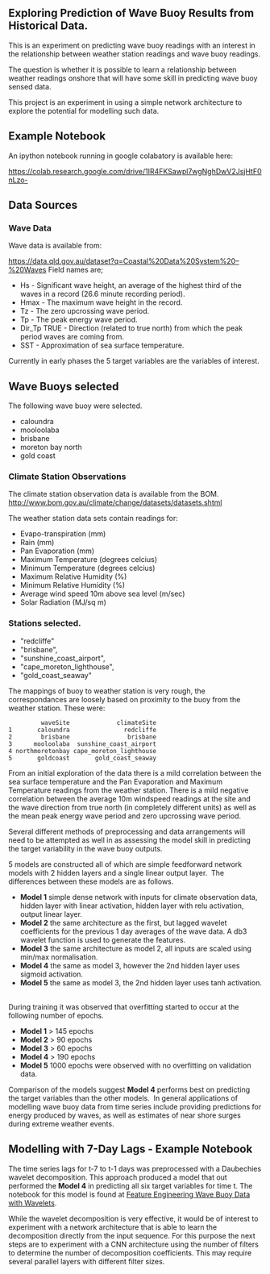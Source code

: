 ## Exploring Prediction of Wave Buoy Results from Historical Data.

This is an experiment on predicting wave buoy readings with an interest in the relationship between weather station readings and wave buoy readings.

The question is whether it is possible to learn a relationship between weather readings onshore that will have some skill in predicting wave buoy sensed data.

This project is an experiment in using a simple network architecture to explore the potential for modelling such data.

## Example Notebook

An ipython notebook running in google colabatory is available here:

https://colab.research.google.com/drive/1IR4FKSawpl7wgNghDwV2JsjHtF0nLzo-


## Data Sources

### Wave Data
Wave data is available from:

https://data.qld.gov.au/dataset?q=Coastal%20Data%20System%20–%20Waves
Field names are;
- Hs - Significant wave height, an average of the highest third of the waves in a record (26.6 minute recording period).
- Hmax - The maximum wave height in the record.
- Tz - The zero upcrossing wave period.
- Tp - The peak energy wave period.
- Dir_Tp TRUE - Direction (related to true north) from which the peak period waves are coming from.
- SST - Approximation of sea surface temperature.

Currently in early phases the 5 target variables are the variables of interest. 

## Wave Buoys selected

The following wave buoy were selected.

- caloundra
- mooloolaba
- brisbane
- moreton bay north
- gold coast

### Climate Station Observations

The climate station observation data is available from the BOM.
http://www.bom.gov.au/climate/change/datasets/datasets.shtml

The weather station data sets contain readings for:

- Evapo-transpiration (mm)
- Rain (mm)
- Pan Evaporation (mm)
- Maximum Temperature (degrees celcius)
- Minimum Temperature (degrees celcius)
- Maximum Relative Humidity (%)
- Minimum Relative Humidity (%)
- Average wind speed 10m above sea level (m/sec)
- Solar Radiation (MJ/sq m)


### Stations selected.

- "redcliffe"
- "brisbane",
- "sunshine_coast_airport",
- "cape_moreton_lighthouse",
- "gold_coast_seaway"

The mappings of buoy to weather station is very rough, the correspondances are loosely based on proximity to the buoy from the weather station. These were:

```
         waveSite             climateSite
1       caloundra               redcliffe
2        brisbane                brisbane
3      mooloolaba  sunshine_coast_airport
4 northmoretonbay cape_moreton_lighthouse
5       goldcoast       gold_coast_seaway
```

From an initial exploration of the data there is a mild correlation between the sea surface temperature and the Pan Evaporation and Maximum Temperature readings from the weather station.
There is a mild negative correlation between the average 10m windspeed readings at the site and the wave direction from true north (in completely different units) as well as the mean peak energy wave period and zero upcrossing wave period.

Several different methods of preprocessing and data arrangements will need to be attempted as well in as assessing the model skill in predicting the target variability in the wave buoy outputs.


5 models are constructed all of which are simple feedforward network models with 2 hidden layers and a single linear output layer.
​
The differences between these models are as follows.
​
- __Model 1__ simple dense network with inputs for climate observation data, hidden layer with linear activation, hidden layer with relu activation, output linear layer.
- __Model 2__ the same architecture as the first, but lagged wavelet coefficients for the previous 1 day averages of the wave data. A db3 wavelet function is used to generate the features.
- __Model 3__ the same architecture as model 2, all inputs are scaled using min/max normalisation.
- __Model 4__ the same as model 3, however the 2nd hidden layer uses sigmoid activation.
- __Model 5__ the same as model 3, the 2nd hidden layer uses tanh activation.
​
​


During training it was observed that overfitting started to occur at the following number of epochs.
​
- __Model 1__ > 145 epochs
- __Model 2__ > 90 epochs
- __Model 3__ > 60 epochs
- __Model 4__ > 190 epochs
- __Model 5__ 1000 epochs were observed with no overfitting on validation data.
​



Comparison of the models suggest __Model 4__ performs best on predicting the target variables than the other models.
​
In general applications of modelling wave buoy data from time series include providing predictions for energy produced by waves, as well as estimates of near shore surges during extreme weather events. 


## Modelling with 7-Day Lags - Example Notebook

The time series lags for t-7 to t-1 days was preprocessed with a Daubechies wavelet decomposition. 
This approach produced a model that out performed the __Model 4__ in predicting all six target variables for time t.
The notebook for this model is found at [Feature Engineering Wave Buoy Data with Wavelets](https://colab.research.google.com/drive/1HE7ecPC5hw_AYyVvkElPqR_tvEsnHiX5).

While the wavelet decomposition is very effective, it would be of interest to experiment with a network architecture
that is able to learn the decomposition directly from the input sequence. 
For this purpose the next steps are to experiment with a CNN architecture using the number of filters to
determine the number of decomposition coefficients. This may require several parallel layers with different filter sizes.

